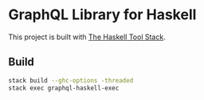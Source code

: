 # GraphQL Library for Haskell

This project is built with [The Haskell Tool Stack](https://docs.haskellstack.org/en/stable/README/).

## Build
```sh
stack build --ghc-options -threaded
stack exec graphql-haskell-exec
```
